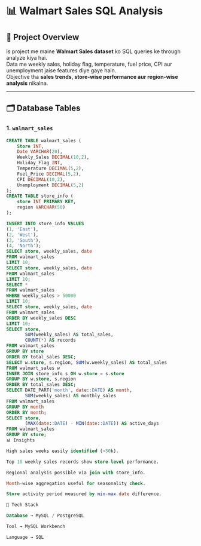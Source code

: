 # 📊 Walmart Sales SQL Analysis  

## 📌 Project Overview  
Is project me maine **Walmart Sales dataset** ko SQL queries ke through analyze kiya hai.  
Data me weekly sales, holiday flag, temperature, fuel price, CPI aur unemployment jaise features diye gaye hain.  
Objective tha **sales trends, store-wise performance aur region-wise analysis** nikalna.  

---

## 🗂 Database Tables  

### 1. `walmart_sales`
```sql
CREATE TABLE walmart_sales (
    Store INT,
    Date VARCHAR(20),
    Weekly_Sales DECIMAL(10,2),
    Holiday_Flag INT,
    Temperature DECIMAL(5,2),
    Fuel_Price DECIMAL(5,2),
    CPI DECIMAL(10,2),
    Unemployment DECIMAL(5,2)
);
CREATE TABLE store_info (
    store INT PRIMARY KEY,
    region VARCHAR(50)
);

INSERT INTO store_info VALUES
(1, 'East'),
(2, 'West'),
(3, 'South'),
(4, 'North');
SELECT store, weekly_sales, date
FROM walmart_sales
LIMIT 10;
SELECT store, weekly_sales, date
FROM walmart_sales
LIMIT 10;
SELECT *
FROM walmart_sales
WHERE weekly_sales > 50000
LIMIT 10;
SELECT store, weekly_sales, date
FROM walmart_sales
ORDER BY weekly_sales DESC
LIMIT 10;
SELECT store, 
       SUM(weekly_sales) AS total_sales, 
       COUNT(*) AS records
FROM walmart_sales
GROUP BY store
ORDER BY total_sales DESC;
SELECT w.store, s.region, SUM(w.weekly_sales) AS total_sales
FROM walmart_sales w
INNER JOIN store_info s ON w.store = s.store
GROUP BY w.store, s.region
ORDER BY total_sales DESC;
SELECT DATE_PART('month', date::DATE) AS month, 
       SUM(weekly_sales) AS monthly_sales
FROM walmart_sales
GROUP BY month
ORDER BY month;
SELECT store, 
       (MAX(date::DATE) - MIN(date::DATE)) AS active_days
FROM walmart_sales
GROUP BY store;
📊 Insights

High sales weeks easily identified (>50k).

Top 10 weekly sales records show store-level performance.

Regional analysis possible via join with store_info.

Month-wise aggregation useful for seasonality check.

Store activity period measured by min-max date difference.

🚀 Tech Stack

Database → MySQL / PostgreSQL

Tool → MySQL Workbench

Language → SQL
